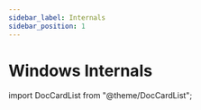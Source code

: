 ```yaml
---
sidebar_label: Internals
sidebar_position: 1
---
```


# Windows Internals

import DocCardList from "@theme/DocCardList";

<DocCardList />
